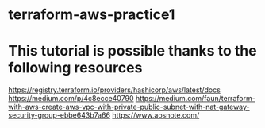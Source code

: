 # terraform-aws-practice1


# This tutorial is possible thanks to the following resources
https://registry.terraform.io/providers/hashicorp/aws/latest/docs 
https://medium.com/p/4c8ecce40790 
https://medium.com/faun/terraform-with-aws-create-aws-vpc-with-private-public-subnet-with-nat-gateway-security-group-ebbe643b7a66
https://www.aosnote.com/ 
